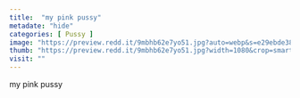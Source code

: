 ```yaml
---
title:  "my pink pussy"
metadate: "hide"
categories: [ Pussy ]
image: "https://preview.redd.it/9mbhb62e7yo51.jpg?auto=webp&s=e29ebde386f3687f619d91a94be0c5c6cac7c4df"
thumb: "https://preview.redd.it/9mbhb62e7yo51.jpg?width=1080&crop=smart&auto=webp&s=e0565ed7051c26f22e3454cfae95b783356a016f"
visit: ""
---
```

my pink pussy
